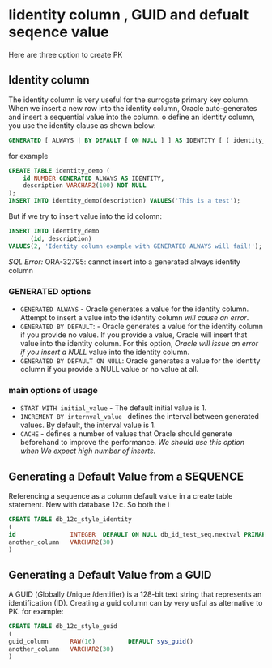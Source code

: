 # Iidentity column , GUID and defualt seqence value
Here are three option to create PK

## Identity column

The identity column is very useful for the surrogate primary key column. 
When we insert a new row into the identity column, Oracle auto-generates and insert a sequential value into the column.
o define an identity column, you use the identity clause as shown below:
```sql
GENERATED [ ALWAYS | BY DEFAULT [ ON NULL ] ] AS IDENTITY [ ( identity_options ) ] 
```
for example 
```sql
CREATE TABLE identity_demo (
    id NUMBER GENERATED ALWAYS AS IDENTITY,
    description VARCHAR2(100) NOT NULL
);
INSERT INTO identity_demo(description) VALUES('This is a test');
```

But if we try to insert value into the id colomn:
```sql
INSERT INTO identity_demo
      (id, description)
VALUES(2, 'Identity column example with GENERATED ALWAYS will fail!');    
```
*SQL Error:* ORA-32795: cannot insert into a generated always identity column

### GENERATED options
* ```GENERATED ALWAYS``` - Oracle generates a value for the identity column. 
                           Attempt to insert a value into the identity column *will cause an error*.
* ```GENERATED BY DEFAULT```: -  Oracle generates a value for the identity column if you provide no value. 
                                 If you provide a value, Oracle will insert that value into the identity column. 
                                 For this option, *Oracle will issue an error if you insert a NULL* value into the identity column.
* ```GENERATED BY DEFAULT ON NULL```: Oracle generates a value for the identity column if you provide a NULL value or no value at all.

### main options of usage
* ```START WITH initial_value``` - The default initial value is 1.
* ```INCREMENT BY internval_value ``` defines the interval between generated values. By default, the interval value is 1.
* ```CACHE``` -  defines a number of values that Oracle should generate beforehand to improve the performance. 
                 *We should use this option when We expect high number of inserts.*
                 
## Generating a Default Value from a SEQUENCE
Referencing a sequence as a column default value in a create table statement. New with database 12c.
So both the i

```sql
CREATE TABLE db_12c_style_identity 
(  
id               INTEGER  DEFAULT ON NULL db_id_test_seq.nextval PRIMARY KEY, 
another_column   VARCHAR2(30) 
)
```

## Generating a Default Value from a GUID
A GUID (*G*lobally *U*nique *I*dentifier) is a 128-bit text string that represents an identification (ID).
Creating a guid column can by very usful as alternative to PK.
for example:
```sql
CREATE TABLE db_12c_style_guid
(  
guid_column      RAW(16)         DEFAULT sys_guid() 
another_column   VARCHAR2(30) 
)
```
